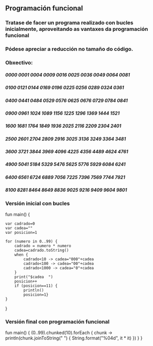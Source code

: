 ## Programación funcional
### Tratase de facer un programa realizado con bucles inicialmente, aproveitando as vantaxes da programación funcional
### Pódese apreciar a reducción no tamaño do código.
### Obxectivo:
##### 0000  0001  0004  0009  0016  0025  0036  0049  0064  0081  
##### 0100  0121  0144  0169  0196  0225  0256  0289  0324  0361  
##### 0400  0441  0484  0529  0576  0625  0676  0729  0784  0841  
##### 0900  0961  1024  1089  1156  1225  1296  1369  1444  1521  
##### 1600  1681  1764  1849  1936  2025  2116  2209  2304  2401  
##### 2500  2601  2704  2809  2916  3025  3136  3249  3364  3481  
##### 3600  3721  3844  3969  4096  4225  4356  4489  4624  4761  
##### 4900  5041  5184  5329  5476  5625  5776  5929  6084  6241  
##### 6400  6561  6724  6889  7056  7225  7396  7569  7744  7921  
##### 8100  8281  8464  8649  8836  9025  9216  9409  9604  9801 
### Versión inicial con bucles
fun main() {

    var cadrado=0
    var cadea=""
    var posicion=1

    for (numero in 0..99) {
        cadrado = numero * numero
        cadea=cadrado.toString()
        when {
            cadrado<10 -> cadea="000"+cadea
            cadrado<100 -> cadea="00"+cadea
            cadrado<1000 -> cadea="0"+cadea
        }
        print("$cadea  ")
        posicion++
        if (posicion==11) {
            println()
            posicion=1}
    }
}
### Versión final con programación funcional
fun main() {
    (0..99).chunked(10).forEach { chunk ->
        println(chunk.joinToString("  ") { String.format("%04d", it * it) })
    }
}
